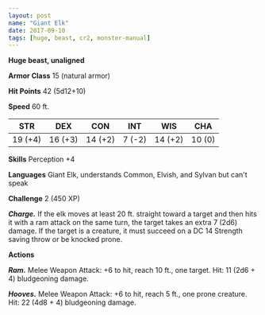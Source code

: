 ```yaml
---
layout: post
name: "Giant Elk"
date: 2017-09-10
tags: [huge, beast, cr2, monster-manual]
---
```


**Huge beast, unaligned**

**Armor Class** 15 (natural armor)

**Hit Points** 42 (5d12+10)

**Speed** 60 ft.

|   STR   |   DEX   |   CON   |   INT   |   WIS   |   CHA   |
|:-----:|:-----:|:-----:|:-----:|:-----:|:-----:|
| 19 (+4) | 16 (+3) | 14 (+2) | 7 (-2) | 14 (+2) | 10 (0) |

**Skills** Perception +4

**Languages** Giant Elk, understands Common, Elvish, and Sylvan but can't speak

**Challenge** 2 (450 XP)

***Charge.*** If the elk moves at least 20 ft. straight toward a target and then hits it with a ram attack on the same turn, the target takes an extra 7 (2d6) damage. If the target is a creature, it must succeed on a DC 14 Strength saving throw or be knocked prone.

**Actions**

***Ram.*** Melee Weapon Attack: +6 to hit, reach 10 ft., one target. Hit: 11 (2d6 + 4) bludgeoning damage.

***Hooves.*** Melee Weapon Attack: +6 to hit, reach 5 ft., one prone creature. Hit: 22 (4d8 + 4) bludgeoning damage.

